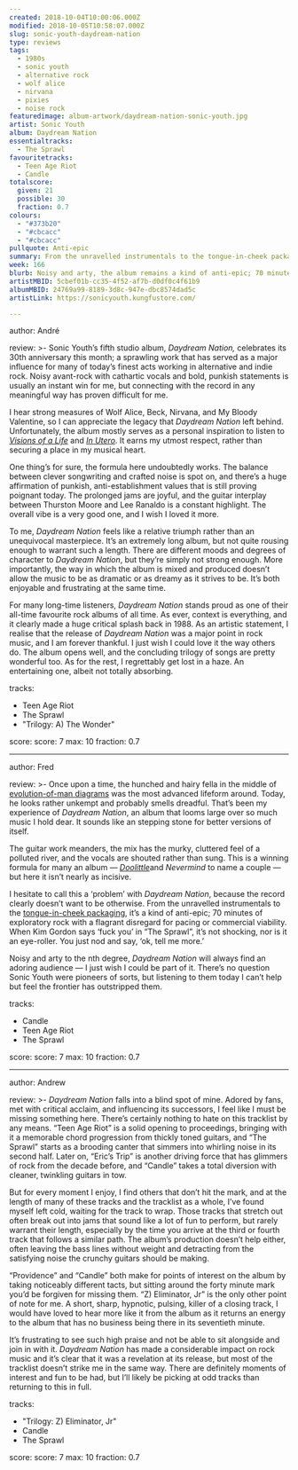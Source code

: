 ```yaml
---
created: 2018-10-04T10:00:06.000Z
modified: 2018-10-05T10:58:07.000Z
slug: sonic-youth-daydream-nation
type: reviews
tags:
  - 1980s
  - sonic youth
  - alternative rock
  - wolf alice
  - nirvana
  - pixies
  - noise rock
featuredimage: album-artwork/daydream-nation-sonic-youth.jpg
artist: Sonic Youth
album: Daydream Nation
essentialtracks:
  - The Sprawl
favouritetracks:
  - Teen Age Riot
  - Candle
totalscore:
  given: 21
  possible: 30
  fraction: 0.7
colours:
  - "#373b20"
  - "#cbcacc"
  - "#cbcacc"
pullquote: Anti-epic
summary: From the unravelled instrumentals to the tongue-in-cheek packaging, it’s a kind of anti-epic; 70 minutes of exploratory rock with a flagrant disregard for pacing or commercial viability.
week: 166
blurb: Noisy and arty, the album remains a kind of anti-epic; 70 minutes of exploratory rock with a flagrant disregard for pacing or commercial viability.
artistMBID: 5cbef01b-cc35-4f52-af7b-d0df0c4f61b9
albumMBID: 24769a99-8189-3d8c-947e-dbc8574dad5c
artistLink: https://sonicyouth.kungfustore.com/

---
```


author: André

review: >-
  Sonic Youth’s fifth studio album, *Daydream Nation,* celebrates its 30th anniversary this month; a sprawling work that has served as a major influence for many of today’s finest acts working in alternative and indie rock. Noisy avant-rock with cathartic vocals and bold, punkish statements is usually an instant win for me, but connecting with the record in any meaningful way has proven difficult for me. 
  
  I hear strong measures of Wolf Alice, Beck, Nirvana, and My Bloody Valentine, so I can appreciate the legacy that *Daydream Nation* left behind. Unfortunately, the album mostly serves as a personal inspiration to listen to [*Visions of a Life*](/reviews/wolf-alice-visions-of-a-life/) and [*In Utero*](/reviews/nirvana-in-utero/). It earns my utmost respect, rather than securing a place in my musical heart.

  One thing’s for sure, the formula here undoubtedly works. The balance between clever songwriting and crafted noise is spot on, and there’s a huge affirmation of punkish, anti-establishment values that is still proving poignant today. The prolonged jams are joyful, and the guitar interplay between Thurston Moore and Lee Ranaldo is a constant highlight. The overall vibe is a very good one, and I wish I loved it more. 
  
  To me, *Daydream Nation* feels like a relative triumph rather than an unequivocal masterpiece. It’s an extremely long album, but not quite rousing enough to warrant such a length. There are different moods and degrees of character to *Daydream Nation*, but they’re simply not strong enough. More importantly, the way in which the album is mixed and produced doesn’t allow the music to be as dramatic or as dreamy as it strives to be. It’s both enjoyable and frustrating at the same time.

  For many long-time listeners, *Daydream Nation* stands proud as one of their all-time favourite rock albums of all time. As ever, context is everything, and it clearly made a huge critical splash back in 1988. As an artistic statement, I realise that the release of *Daydream Nation* was a major point in rock music, and I am forever thankful. I just wish I could love it the way others do. The album opens well, and the concluding trilogy of songs are pretty wonderful too. As for the rest, I regrettably get lost in a haze. An entertaining one, albeit not totally absorbing.

tracks:
  - Teen Age Riot
  - ­­The Sprawl
  - "­­Trilogy: A) The Wonder"

score:
  score: 7
  max: 10
  fraction: 0.7

---
author: Fred

review: >-
  Once upon a time, the hunched and hairy fella in the middle of [evolution-of-man diagrams](https://en.wikipedia.org/wiki/March_of_Progress) was the most advanced lifeform around. Today, he looks rather unkempt and probably smells dreadful. That’s been my experience of *Daydream Nation*, an album that looms large over so much music I hold dear. It sounds like an stepping stone for better versions of itself. 
  
  The guitar work meanders, the mix has the murky, cluttered feel of a polluted river, and the vocals are shouted rather than sung. This is a winning formula for many an album — [*Doolittle*](/reviews/pixies-doolittle/)and *Nevermind* to name a couple — but here it isn’t nearly as incisive.

  I hesitate to call this a ‘problem’ with *Daydream Nation*, because the record clearly doesn’t want to be otherwise. From the unravelled instrumentals to the [tongue-in-cheek packaging](https://gizmodo.com/sonic-youths-daydream-nation-art-had-an-odd-led-zeppel-1448098258), it’s a kind of anti-epic; 70 minutes of exploratory rock with a flagrant disregard for pacing or commercial viability. When Kim Gordon says ‘fuck you’ in “The Sprawl”, it’s not shocking, nor is it an eye-roller. You just nod and say, ‘ok, tell me more.’ 
  
  Noisy and arty to the nth degree, *Daydream Nation* will always find an adoring audience — I just wish I could be part of it. There’s no question Sonic Youth were pioneers of sorts, but listening to them today I can’t help but feel the frontier has outstripped them.

tracks:
  - Candle
  - ­­Teen Age Riot
  - ­­The Sprawl

score:
  score: 7
  max: 10
  fraction: 0.7

---
author: Andrew

review: >-
  *Daydream Nation* falls into a blind spot of mine. Adored by fans, met with critical acclaim, and influencing its successors, I feel like I must be missing something here. There’s certainly nothing to hate on this tracklist by any means. “Teen Age Riot” is a solid opening to proceedings, bringing with it a memorable chord progression from thickly toned guitars, and “The Sprawl” starts as a brooding canter that simmers into whirling noise in its second half. Later on, “Eric’s Trip” is another driving force that has glimmers of rock from the decade before, and “Candle” takes a total diversion with cleaner, twinkling guitars in tow.

  But for every moment I enjoy, I find others that don’t hit the mark, and at the length of many of these tracks and the tracklist as a whole, I’ve found myself left cold, waiting for the track to wrap. Those tracks that stretch out often break out into jams that sound like a lot of fun to perform, but rarely warrant their length, especially by the time you arrive at the third or fourth track that follows a similar path. The album’s production doesn’t help either, often leaving the bass lines without weight and detracting from the satisfying noise the crunchy guitars should be making.

  “Providence” and “Candle” both make for points of interest on the album by taking noticeably different tacts, but sitting around the forty minute mark you’d be forgiven for missing them. “Z) Eliminator, Jr” is the only other point of note for me. A short, sharp, hypnotic, pulsing, killer of a closing track, I would have loved to hear more like it from the album as it returns an energy to the album that has no business being there in its seventieth minute.

  It’s frustrating to see such high praise and not be able to sit alongside and join in with it. *Daydream Nation* has made a considerable impact on rock music and it’s clear that it was a revelation at its release, but most of the tracklist doesn’t strike me in the same way. There are definitely moments of interest and fun to be had, but I’ll likely be picking at odd tracks than returning to this in full.

tracks:
  - "Trilogy: Z) Eliminator, Jr"
  - ­­Candle
  - ­­The Sprawl
  
score:
  score: 7
  max: 10
  fraction: 0.7
